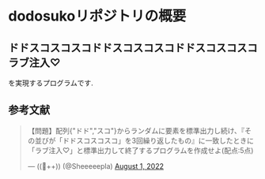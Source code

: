 # dodosukoリポジトリの概要

## ドドスコスコスコドドスコスコスコドドスコスコスコラブ注入♡

を実現するプログラムです.

## 参考文献

<blockquote class="twitter-tweet"><p lang="ja" dir="ltr">【問題】配列{&quot;ドド&quot;,&quot;スコ&quot;}からランダムに要素を標準出力し続け、『その並びが「ドドスコスコスコ」を3回繰り返したもの』に一致したときに「ラブ注入♡」と標準出力して終了するプログラムを作成せよ(配点:5点)</p>&mdash; ((🐑++)) (@Sheeeeepla) <a href="https://twitter.com/Sheeeeepla/status/1554028833942441984?ref_src=twsrc%5Etfw">August 1, 2022</a></blockquote>
